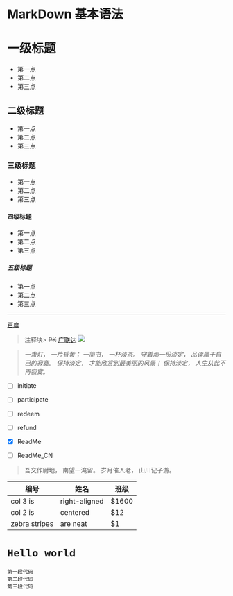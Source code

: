 # MarkDown 基本语法

# 一级标题
* 第一点
* 第二点
* 第三点
## 二级标题
* 第一点
* 第二点
* 第三点
### 三级标题
* 第一点
* 第二点
* 第三点
#### 四级标题
* 第一点
* 第二点
* 第三点
##### 五级标题
* 第一点
* 第二点
* 第三点
***
[百度](www.hao123.com)

>注释块>
~~PK~~
[广联达](https://www.glodon.com/)
![](https://ss0.bdstatic.com/70cFvHSh_Q1YnxGkpoWK1HF6hhy/it/u=1009589168,4151568020&fm=26&gp=0.jpg)

> *一盏灯， 一片昏黄； 一简书， 一杯淡茶。 守着那一份淡定， 品读属于自己的寂寞。 保持淡定， 才能欣赏到最美丽的风景！ 保持淡定， 人生从此不再寂寞。*

- [ ] initiate  
- [ ] participate  
- [ ] redeem  
- [ ] refund  
- [x] ReadMe
- [ ] ReadMe_CN 




>吾交作尉地，
>南望一淹留。
>岁月催人老，
>山川记子游。

|      编号     |      姓名     |  班级 |
| ------------- | ------------- | ----- |
| col 3 is      | right-aligned | $1600 |
| col 2 is      | centered      |   $12 |
| zebra stripes | are neat      |    $1 |

 # `Hello world`
 ```
 第一段代码
 第二段代码
 第三段代码
 ```
